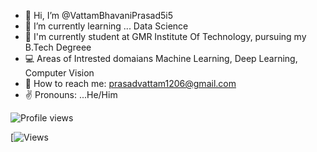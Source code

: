 - 👋 Hi, I’m @VattamBhavaniPrasad5i5
- 👀 I’m currently learning ... Data Science
- 🌱 I'm currently student at GMR Institute Of Technology, pursuing my B.Tech Degreee
- 💻 Areas of Intrested domaians Machine Learning, Deep Learning, Computer Vision
- 💞️ How to reach me: prasadvattam1206@gmail.com
- ✌ Pronouns: ...He/Him

<!---
VattamBhavaniPrasad5i5/VattamBhavaniPrasad5i5 is a ✨ special ✨ repository because its `README.md` (this file) appears on your GitHub profile.
You can click the Preview link to take a look at your changes.
--->
![Profile views](https://gpvc.arturio.dev/VattamBhavaniPrasad5i5VattamBhavaniPrasad5i5)


[![Views](https://github-readme-stats.vercel.app/api?username=VattamBhavaniPrasad5i5&show_icons=true)
